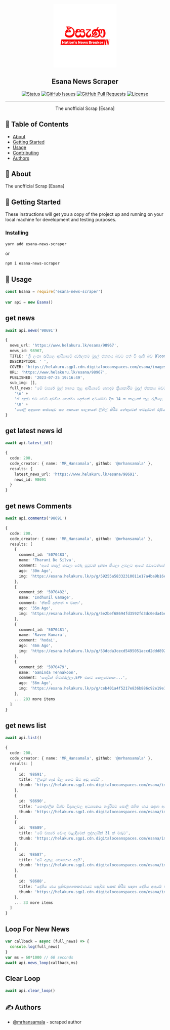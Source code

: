 <p align="center">
  <a href="" rel="noopener">
 <img width=200px height=200px src="Esana.png" alt="Esana"></a>
</p>

<h2 align="center">Esana News Scraper</h2>

<div align="center">

[![Status](https://img.shields.io/badge/status-active-success.svg)]()
[![GitHub Issues](https://img.shields.io/github/issues/mrhansamala/Esana-News.svg)](https://github.com/mrhansamala/Esana-News/issues)
[![GitHub Pull Requests](https://img.shields.io/github/issues-pr/mrhansamala/Esana-News.svg)](https://github.com/mrhansamala/Esana-News/pulls)
[![License](https://img.shields.io/badge/license-MIT-blue.svg)](/LICENSE)

</div>

---

<p align="center"> The unofficial Scrap [Esana]
    <br> 
</p>

## 📝 Table of Contents

- [About](#about)
- [Getting Started](#getting_started)
- [Usage](#usage)
- [Contributing](../CONTRIBUTING.md)
- [Authors](#authors)

## 🧐 About <a name = "about"></a>

The unofficial Scrap [Esana]

## 🏁 Getting Started <a name = "getting_started"></a>

These instructions will get you a copy of the project up and running on your local machine for development and testing purposes.

### Installing


```sh
yarn add esana-news-scraper
```

or

```sh
npm i esana-news-scraper
```

## 🎈 Usage <a name="usage"></a>

```ts
const Esana = require('esana-news-scraper')

var api = new Esana()
```
## get news 
```ts
await api.news('98691')
```


```ts
{
  news_url: 'https://www.helakuru.lk/esana/98967',
  news_id: 98967,
  TITLE: 'ශ්‍රී ලංකා රුපියල ආසියාවේ දුර්වලතම මුදල් ඒකකය බවට පත් වී ඇති බව Bloomberg වාර්තා කරයි',
  DESCRIPTION: ' ',
  COVER: 'https://helakuru.sgp1.cdn.digitaloceanspaces.com/esana/images/lib/dollar-rupee.jpg',
  URL: 'https://www.helakuru.lk/esana/98967',
  PUBLISHED: '2023-07-25 19:16:49',
  sub_img: [],
  full_news: 'මේ වසරේ මුල් භාගය තුළ ආසියාවේ හොඳම ක්‍රියාකාරීම මුදල් ඒකකය බවට පත්වූ ශ්‍රී ලංකා රුපියල, මේ වන විට ආසියාවේ දුර්වලතම මුදල් ඒකකය බවට පවත්ව ඇති බව Bloomberg වෙබ් අඩවිය වාර්තා කර තිබෙනවා.\n' +
    '\n' +
    'ඒ අනුව එම වෙබ් අඩවිය පෙන්වා දෙන්නේ අඛණ්ඩව දින 14 ක කාලයක් තුළ රුපියල 6% කින් අවප්‍රමාණයවී ඇති බවයි.\n' +
    '\n' +
    'පොලී අනුපාත කප්පාදුව සහ ආනයන පාලනයන් ලිහිල් කිරීම හේතුවෙන් තවදුරටත් රුපියල අවප්‍රමාණය විය හැකි බවත් වසර අවසානය වන විට ඩොලරය රුපියල් 355 ක් දක්වා ඉහළ යනු ඇති බවත් එම වෙබ් අඩවිය වැඩිදුරටත් සඳහන් කර තිබෙනවා.'
}
```
## get latest news id

```ts
await api.latest_id()
```
```ts
{
  code: 200,
  code_creator: { name: 'MR_Hansamala', github: '@mrhansamala' },
  results: {
    latest_news_url: 'https://www.helakuru.lk/esana/98691',
    news_id: 98691
  }
}
```
## get news Comments

```ts
await api.comments('98691')
```
```ts
{
  code: 200,
  code_creator: { name: 'MR_Hansamala', github: '@mrhansamala' },
  results: [
    {
      comment_id: '5070483',
      name: 'Tharani De Silva',
      comment: 'අපේ කකුල් කඩලා රෝද පුටුවක් දුන්නා කියලා උඹලට ආයේ රැවටෙන්නේ නෑ',
      ago: '30m Ago',
      img: 'https://esana.helakuru.lk/p/g/59255a58332310011e17a4ba9b16ec53.png'
    },
    {
      comment_id: '5070482',
      name: 'Indhunil Gamage',
      comment: 'නිකමිි දුන්නත් × වානා',
      ago: '35m Ago',
      img: 'https://esana.helakuru.lk/p/g/5e2bef68694fd3592fd3dc0eda4be484.png'
    },
    {
      comment_id: '5070481',
      name: 'Ravee Kumara',
      comment: 'hodai',
      ago: '46m Ago',
      img: 'https://esana.helakuru.lk/p/g/53dcda3cecd5495051accd2ddd89249c.png'
    },
    {
      comment_id: '5070479',
      name: 'Gaminda Tennakoon',
      comment: 'සතුටින් හිටප්ස්ල්ලා,EPF එකට කෙලවෙනකං...',
      ago: '56m Ago',
      img: 'https://esana.helakuru.lk/p/g/ceb401a4f5217e836b886c92e19e100b.png'
    },
    ... 283 more items
  ]
}
```
## get news list

```ts
await api.list()
```
```ts
{
  code: 200,
  code_creator: { name: 'MR_Hansamala', github: '@mrhansamala' },
  results: [
    {
      id: '98691',
      title: 'ලිට්‍රෝ ගෑස් මිල හෙට සිට අඩු වෙයි‍',
      thumb: 'https://helakuru.sgp1.cdn.digitaloceanspaces.com/esana/images/lib/litro-gas[1].jpg'
    },
    {
      id: '98690',
      title: 'පෞද්ගලික විශ්ව විද්‍යාලවල අධ්‍යාපනය හැදැරීමට පොලී රහිත ණය සඳහා අයදුම් කිරීම හෙට ආරම්භ වෙයි',
      thumb: 'https://helakuru.sgp1.cdn.digitaloceanspaces.com/esana/images/lib/exam-re.jpg'
    },
    {
      id: '98689',
      title: 'මේ වසරේ ඩෙංගු වැළඳීමෙන් පුද්ගලයින් 31 ක් මරුට',
      thumb: 'https://helakuru.sgp1.cdn.digitaloceanspaces.com/esana/images/lib/dengue[1].jpg'
    },
    {
      id: '98687',
      title: 'අධි ඇසළ පොහොය අදයි',
      thumb: 'https://helakuru.sgp1.cdn.digitaloceanspaces.com/esana/images/lib/poya[1].jpg'
    },
    {
      id: '98688',
      title: 'දේශීය ණය ප්‍රතිව්‍යුහගතකරණයට පසුබිම සකස් කිරීම සඳහා දේශීය ආදායම් බදු පනත සංශෝධනය කරන්න වෙනවා - මුදල් රාජ්‍ය අමාත්‍ය',
      thumb: 'https://helakuru.sgp1.cdn.digitaloceanspaces.com/esana/images/lib/ranjith-siyabalapitiya-new[1].jpg'
    },
    ... 33 more items
  ]
}
```

## Loop For New News

```ts
var callback = async (full_news) => {
  console.log(full_news)
}
var ms = 60*1000 // 60 seconds
await api.news_loop(callback,ms)
```
## Clear Loop

```ts
await api.clear_loop()
```
## ✍️ Authors <a name = "authors"></a>

- [@mrhansamala](https://github.com/mrhansamala) - scraped author
